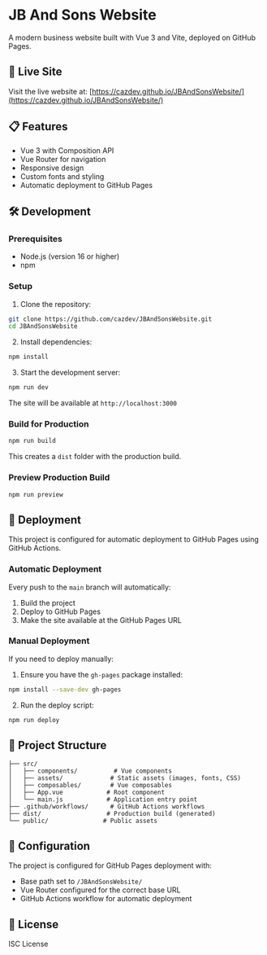 # JB And Sons Website

A modern business website built with Vue 3 and Vite, deployed on GitHub Pages.

## 🚀 Live Site

Visit the live website at: [https://cazdev.github.io/JBAndSonsWebsite/](https://cazdev.github.io/JBAndSonsWebsite/)

## 📋 Features

- Vue 3 with Composition API
- Vue Router for navigation
- Responsive design
- Custom fonts and styling
- Automatic deployment to GitHub Pages

## 🛠️ Development

### Prerequisites

- Node.js (version 16 or higher)
- npm

### Setup

1. Clone the repository:
```bash
git clone https://github.com/cazdev/JBAndSonsWebsite.git
cd JBAndSonsWebsite
```

2. Install dependencies:
```bash
npm install
```

3. Start the development server:
```bash
npm run dev
```

The site will be available at `http://localhost:3000`

### Build for Production

```bash
npm run build
```

This creates a `dist` folder with the production build.

### Preview Production Build

```bash
npm run preview
```

## 🚀 Deployment

This project is configured for automatic deployment to GitHub Pages using GitHub Actions.

### Automatic Deployment

Every push to the `main` branch will automatically:
1. Build the project
2. Deploy to GitHub Pages
3. Make the site available at the GitHub Pages URL

### Manual Deployment

If you need to deploy manually:

1. Ensure you have the `gh-pages` package installed:
```bash
npm install --save-dev gh-pages
```

2. Run the deploy script:
```bash
npm run deploy
```

## 📁 Project Structure

```
├── src/
│   ├── components/          # Vue components
│   ├── assets/             # Static assets (images, fonts, CSS)
│   ├── composables/        # Vue composables
│   ├── App.vue            # Root component
│   └── main.js            # Application entry point
├── .github/workflows/      # GitHub Actions workflows
├── dist/                  # Production build (generated)
└── public/               # Public assets
```

## 🔧 Configuration

The project is configured for GitHub Pages deployment with:
- Base path set to `/JBAndSonsWebsite/`
- Vue Router configured for the correct base URL
- GitHub Actions workflow for automatic deployment

## 📝 License

ISC License
